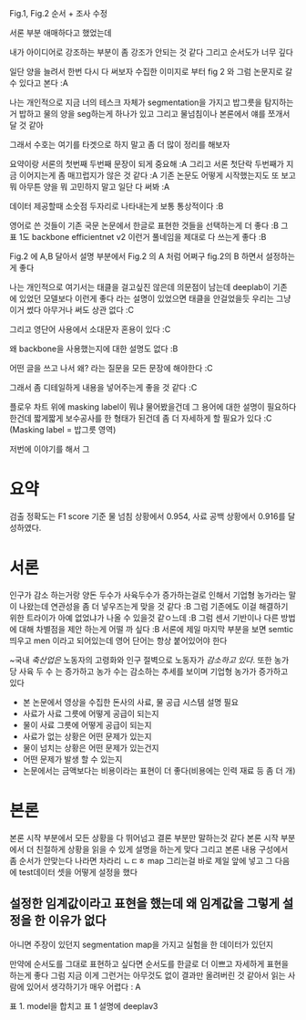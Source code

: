 Fig.1, Fig.2 순서 + 조사 수정

서론 부분 애매하다고 했었는데 

내가 아이디어로 강조하는 부분이 좀 강조가 안되는 것 같다
그리고 순서도가 너무 깊다

일단 양을 늘려서 한번 다시 다 써보자 
수집한 이미지로 부터 fig 2 와  그럼 논문지로 갈 수 있다고 본다 :A 

나는 개인적으로 지금 너의 테스크 자체가 segmentation을 가지고 밥그릇을 탐지하는거 밥하고 물의 양을 seg하는게 하나가 있고 그리고 물넘침이나 본론에서 얘를 쪼개서 달 것 같아

그래서 수호는 여기를 타겟으로 하지 말고 좀 더 많이 정리를 해보자

요약이랑 서론의 첫번째 두번째 문장이 되게 중요해 :A
그리고 서론 첫단락 두번째가 지금 이어지는게 좀 매끄럽지가 않은 것 같다 :A
기존 논문도 어떻게 시작했는지도 또 보고 
뭐 아무튼 양을 뭐 고민하지 말고 일단 다 써봐 :A

데이터 제공할때 소숫점 두자리로 나타내는게 보통 통상적이다 :B

영어로 쓴 것들이 기존 국문 논문에서 한글로 표현한 것들을 선택하는게 더 좋다 :B
그 표 1도 backbone efficientnet v2 이런거 풀네임을 제대로 다 쓰는게 좋다 :B

Fig.2 에 A,B 달아서  설명 부분에서
Fig.2 의 A 처럼 어쩌구 fig.2의 B 하면서 설정하는게 좋다

나는 개인적으로 여기서는 태클을 걸고싶진 않은데 의문점이 남는데 
deeplab이 기존 에 있었던 모델보다 이런게 좋다 라는 설명이 있었으면 태클을 안걸었을듯
우리는 그냥 이거 썼다  아무거나 써도 상관 없다 :C

그리고 영단어 사용에서 소대문자 혼용이 있다 :C

왜 backbone을 사용했는지에 대한 설명도 없다 :B

어떤 글을 쓰고 나서 왜? 라는 질문을 모든 문장에 해야한다 :C

그래서 좀 디테일하게 내용을 넣어주는게 좋을 것 같다 :C

플로우 차트 위에 masking label이 뭐냐 물어봤을건데 그 용어에 대한 설명이 필요하다 한건데 짧게짧게 보수공사를 한 형태가 된건데 좀 더 자세하게 할 필요가 있다 :C (Masking label = 밥그릇 영역)

저번에 이야기를 해서 그 



# 요약
검출 정확도는 F1 score 기준 물 넘침 상황에서 0.954, 사료 공백 상황에서 0.916를 달성하였다.



# 서론 
인구가 감소 하는거랑 양돈 두수가 사육두수가 증가하는걸로 인해서 기업형 농가라는 말이 나왔는데
연관성을 좀 더 넣우즈는게 맞을 것 같다 :B
그럼 기존에도 이걸 해결하기 위한 트라이가 아예 없었냐가 나올 수 있을것 같ㅇ느데 :B 
그럼 센서 기반이나 다른 방법에 대해 차별점을 제안 하는게 어떨 까 싶다 :B
서론에 제일 마지막 부분을 보면 semtic 띄우고 men 이라고 되어있는데 영어 단어는 항상 붙어있어야 한다

~국내 *축산업은* 노동자의 고령화와 인구 절벽으로 노동자가 *감소하고 있다*. 
또한 농가 당 사육 두 수 는 증가하고 농가 수는 감소하는 추세를 보이며 기업형 농가가 증가하고 있다

- 본 논문에서 영상을 수집한 돈사의 사료, 물 공급 시스템 설명 필요
- 사료가 사료 그릇에 어떻게 공급이 되는지
- 물이 사료 그릇에 어떻게 공급이 되는지
- 사료가 없는 상황은 어떤 문제가 있는지
- 물이 넘치는 상황은 어떤 문제가 있는건지
- 어떤 문제가 발생 할 수 있는지
- 논문에서는 금액보다는 비용이라는 표현이 더 좋다(비용에는 인력 재료 등 좀 더 개)

# 본론
본론 시작 부분에서 모든 상황을 다 뛰어넘고 결론 부분만 말하는것 같다
본론 시작 부분에서 더 친절하게 상황을 읽을 수 있게 설명을 하는게 맞다
그리고 본론 내용 구성에서 좀 순서가 안맞는다
나라면 차라리 ㄴㄷㅎ map 그리는걸 바로 제일 앞에 넣고
그 다음에 test데이터 셋을 어떻게 설정을 했다

## 설정한 임계값이라고 표현을 했는데 왜 임계값을 그렇게 설정을 한 이유가 없다
아니면 주장이 있던지 segmentation map을 가지고 실험을 한 데이터가 있던지


만약에 순서도를 그대로 표현하고 싶다면
순서도를 한글로 더 이쁘고 자세하게 표현을 하는게 좋다
그럼 지금 이게 그런거는 아무것도 없이 결과만 올려버린 것 같아서 읽는 사람에 있어서 생각하기가 매우 어렵다 : A 

표 1. model을 합치고 표 1 설명에 deeplav3 




